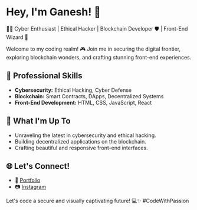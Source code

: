 # Hey, I'm Ganesh! 👋

👨‍💻 Cyber Enthusiast | Ethical Hacker | Blockchain Developer 🛡️ | Front-End Wizard 🚀

Welcome to my coding realm! 🎮 Join me in securing the digital frontier, exploring blockchain wonders, and crafting stunning front-end experiences.

## 💼 Professional Skills

- **Cybersecurity:** Ethical Hacking, Cyber Defense
- **Blockchain:** Smart Contracts, DApps, Decentralized Systems
- **Front-End Development:** HTML, CSS, JavaScript, React

## 🚀 What I'm Up To

- Unraveling the latest in cybersecurity and ethical hacking.
- Building decentralized applications on the blockchain.
- Crafting beautiful and responsive front-end interfaces.

## 🌐 Let's Connect!

- 🔗 [Portfolio](YourPortfolioLink)
- 📷 [Instagram](YourInstagramLink)

Let's code a secure and visually captivating future! 💻✨ #CodeWithPassion
